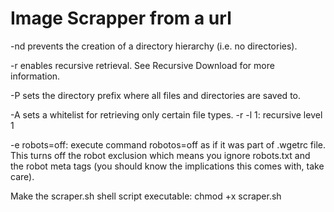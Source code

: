 <h1>Image Scrapper from a url</h1>
-nd prevents the creation of a directory hierarchy (i.e. no directories).

-r enables recursive retrieval. See Recursive Download for more information.

-P sets the directory prefix where all files and directories are saved to.

-A sets a whitelist for retrieving only certain file types.
-r -l 1: recursive level 1

-e robots=off: execute command robotos=off as if it was part of .wgetrc file. This turns off the robot exclusion which means you ignore robots.txt and the robot meta tags (you should know the implications this comes with, take care).


Make the scraper.sh shell script executable: chmod +x scraper.sh
